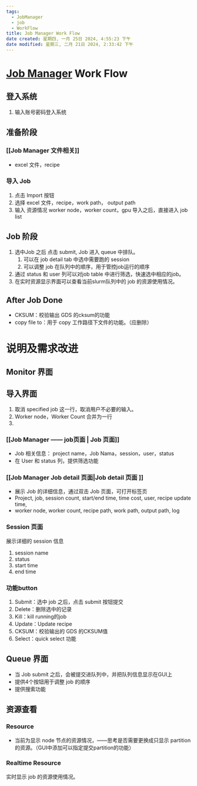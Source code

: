 ```yaml
---
tags:
  - JobManager
  - job
  - WorkFlow
title: Job Manager Work Flow
date created: 星期四, 一月 25日 2024, 4:55:23 下午
date modified: 星期三, 二月 21日 2024, 2:33:42 下午
---
```


# [Job Manager](Job%20Manager.md) Work Flow
## 登入系统
1. 输入账号密码登入系统

## 准备阶段

### [[Job Manager 文件相关]]
- excel 文件，recipe

### 导入 Job
1. 点击 Import 按钮
2. 选择 excel 文件，recipe，work path， output path
3. 输入 资源情况 worker node，worker count，gpu
导入之后，直接进入 job list
## Job 阶段
1. 选中Job 之后 点击 submit, Job 进入 queue 中排队。
	1. 可以在 job detail tab 中选中需要跑的 session 
	2. 可以调整 job 在队列中的顺序，用于管控job运行的顺序
2. 通过 status 和 user 列可以对job table 中进行筛选，快速选中相应的job。
3. 在实时资源显示界面可以查看当前slurm队列中的 job 的资源使用情况。
## After Job Done
- CKSUM：校验输出 GDS 的cksum的功能
- copy file to：用于 copy 工作路径下文件的功能。（应删除）
# 说明及需求改进
## Monitor 界面
## 导入界面
1. 取消 specified job 这一行，取消用户不必要的输入。
2. Worker node，Worker Count 合并为一行
3. 
### [[Job Manager —— job页面 | Job 页面]]
- Job 相关信息： project name，Job Nama，session，user，status
- 在 User 和 status 列，提供筛选功能
### [[Job Manager Job detail 页面|Job detail 页面 ]]
- 展示 Job 的详细信息，通过双击 Job 页面，可打开标签页
- Project, job, session count, start/end time, time cost, user, recipe update time, 
- worker node, worker count, recipe path, work path, output path, log
### Session 页面
展示详细的 session 信息
1. session name
2. status 
3. start time
4. end time
### 功能button
1. Submit：选中 job 之后，点击 submit 按钮提交
2. Delete：删除选中的记录
3. Kill：kill running的job
4. Update：Update recipe 
5. CKSUM：校验输出的 GDS 的CKSUM值
6. Select：quick select 功能

## Queue 界面
- 当 Job submit 之后，会被提交进队列中，并把队列信息显示在GUI上
- 提供4个按钮用于调整 job 的顺序
- 提供搜索功能
## 资源查看
### Resource
- 当前为显示 node 节点的资源情况，——思考是否需要更换成只显示 partition 的资源。（GUI中添加可以指定提交partition的功能）
### Realtime Resource
实时显示 job 的资源使用情况。
